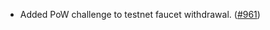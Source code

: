 - Added PoW challenge to testnet faucet withdrawal.
  ([#961](https://github.com/anoma/namada/pull/961))